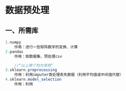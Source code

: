 # **数据预处理**

## 一、所需库

```java
1.numpy
    作用：进行一些矩阵数学的变换、计算
2.pandas
    作用：取数据集，预处理csv

    //“以上两个均为常用”
3.sklearn.preprocessing
    作用：利用imputer类处理丢失数据（利用平均值或中间值代替）
4.sklearn.model_selection
    作用：利用
```